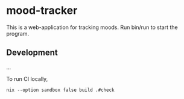 # mood-tracker

This is a web-application for tracking moods. Run bin/run to start the program.

## Development

...

To run CI locally,

```
nix --option sandbox false build .#check
```

